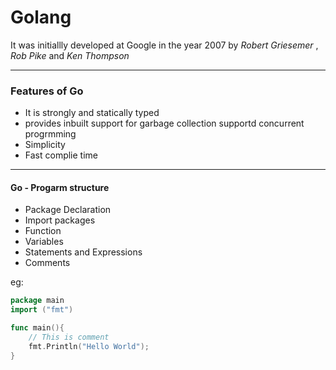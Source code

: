 # Golang

It was initiallly developed at Google in the year 2007 by  _Robert Griesemer_ , _Rob Pike_ and _Ken Thompson_

---
### Features of Go

- It is strongly and statically typed
- provides inbuilt support for garbage collection supportd concurrent progrmming
- Simplicity
- Fast complie time
---

#### Go - Progarm structure
- Package Declaration
- Import packages
- Function
- Variables
- Statements and Expressions
- Comments

eg:

```go
package main
import ("fmt")

func main(){
    // This is comment
    fmt.Println("Hello World");
}
```